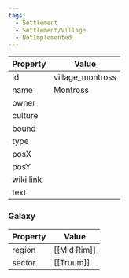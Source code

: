 ```yaml
---
tags:
  - Settlement
  - Settlement/Village
  - NotImplemented
---
```


| Property  | Value            |
| --------- | ---------------- |
| id        | village_montross |
| name      | Montross         |
| owner     |                  |
| culture   |                  |
| bound     |                  |
| type      |                  |
| posX      |                  |
| posY      |                  |
| wiki link |                  |
| text      |                  |

### Galaxy
| Property | Value       |
| -------- | ----------- |
| region   | [[Mid Rim]] |
| sector   | [[Truum]]   |
